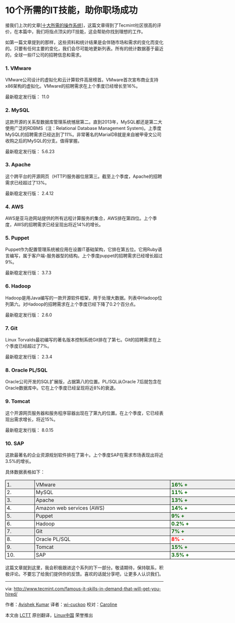 10个所需的IT技能，助你职场成功
===========================================================================
接我们上次的文章[[十大所需的操作系统][1]]，这篇文章得到了Tecmint社区很高的评价，在本篇中，我们将指点顶尖的IT技能，这会帮助你找到理想的工作。

如第一篇文章提到的那样，这些资料和统计结果是会伴随市场和需求的变化而变化的。只要有任何主要的变化，我们会尽可能地更新列表。所有的统计数据基于最近的，全球一些IT公司的招聘信息和需求。

### 1. VMware ###

VMware公司设计的虚拟化和云计算软件高居榜首。VMware首次宣布商业支持x86架构的虚拟化。VMware的招聘需求在上个季度已经增长至16%。

最新稳定发行版： 11.0

### 2. MySQL ###

这款开源的关系型数据库管理系统憾居第二。直到2013年，MySQL都还是第二大使用广泛的RDBMS（注：Relational Database Management System)。上季度MySQL的招聘需求已经达到了11%。非常著名的MarialDB就是来自被甲骨文公司收购之后的MySQL的分支。值得掌握。

最新稳定发行版： 5.6.23

### 3. Apache ###

这个跨平台的开源网页（HTTP)服务器位居第三。截至上个季度，Apache的招聘需求已经超过了13%。

最新稳定发行版： 2.4.12

### 4. AWS ###

AWS是亚马逊网站提供的所有远程计算服务的集合，AWS排在第四位。上个季度，AWS的招聘需求已经呈现出将近14%的增长。

### 5. Puppet ###

Puppet作为配置管理系统被应用在设置IT基础架构，它排在第五位。它用Ruby语言编写，属于客户端-服务器型的结构。上个季度puppet的招聘需求已经增长超过9%。

最新稳定发行版： 3.7.3

### 6. Hadoop ###

Hadoop是用Java编写的一款开源软件框架，用于处理大数据。列表中Hadoop位列第六。对Hadoop的招聘需求在上个季度已经下降了0.2个百分点。

最新稳定发行版： 2.6.0

### 7. Git ###

Linux Torvalds最初编写的著名版本控制系统Git排在了第七。Git的招聘需求在上个季度已经超过了7%。

最新稳定发行版： 2.3.4

### 8. Oracle PL/SQL ###

Oracle公司开发的SQL扩展版，占据第八的位置。PL/SQL从Oracle 7后就包含在Oracle数据库中。它在上个季度已经呈现将近8%的衰退。

### 9. Tomcat ###

这个开源网页服务器和服务程序容器出现在了第九的位置。在上个季度，它已经表现出需求增长，将近15%。

最新稳定发行版： 8.0.15

### 10. SAP ###

这款最著名的企业资源规划软件排在了第十。上个季度SAP在需求市场表现出将近3.5%的增长。

具体数据表格如下：

<table cellspacing="0" cellpadding="5" style="width: 804px;">
<colgroup>
<col width="88">
<col width="427">
<col width="257">
</colgroup>
<tbody>
<tr valign="top">
<td width="88" bgcolor="#eeeeee" style="border-bottom: 1px solid #000000; border-left: 1px solid #000000; border-right: none; border-top: 1px solid #000000; padding-bottom: 0.1cm; padding-left: 0.1cm; padding-right: 0cm; padding-top: 0.1cm;">1.
			</td>
			<td width="427" bgcolor="#eeeeee" style="border-bottom: 1px solid #000000; border-left: 1px solid #000000; border-right: none; border-top: 1px solid #000000; padding-bottom: 0.1cm; padding-left: 0.1cm; padding-right: 0cm; padding-top: 0.1cm;">VMware</td>
			<td width="257" bgcolor="#eeeeee" style="border: 1px solid #000000; padding: 0.1cm;"><span style="color: #006600;"><b>16% +</b></span></td>
			</tr>
			<tr valign="top" class="alt">
			<td width="88" style="border-bottom: 1px solid #000000; border-left: 1px solid #000000; border-right: none; border-top: none; padding-bottom: 0.1cm; padding-left: 0.1cm; padding-right: 0cm; padding-top: 0cm;">2.
						</td>
						<td width="427" style="border-bottom: 1px solid #000000; border-left: 1px solid #000000; border-right: none; border-top: none; padding-bottom: 0.1cm; padding-left: 0.1cm; padding-right: 0cm; padding-top: 0cm;">MySQL</td>
						<td width="257" style="border-bottom: 1px solid #000000; border-left: 1px solid #000000; border-right: 1px solid #000000; border-top: none; padding-bottom: 0.1cm; padding-left: 0.1cm; padding-right: 0.1cm; padding-top: 0cm;"><span style="color: #006600;"><b>11% +</b></span></td>
						</tr>
						<tr valign="top">
						<td width="88" bgcolor="#eeeeee" style="border-bottom: 1px solid #000000; border-left: 1px solid #000000; border-right: none; border-top: none; padding-bottom: 0.1cm; padding-left: 0.1cm; padding-right: 0cm; padding-top: 0cm;">3.</td>
						<td width="427" bgcolor="#eeeeee" style="border-bottom: 1px solid #000000; border-left: 1px solid #000000; border-right: none; border-top: none; padding-bottom: 0.1cm; padding-left: 0.1cm; padding-right: 0cm; padding-top: 0cm;">Apache</td>
						<td width="257" bgcolor="#eeeeee" style="border-bottom: 1px solid #000000; border-left: 1px solid #000000; border-right: 1px solid #000000; border-top: none; padding-bottom: 0.1cm; padding-left: 0.1cm; padding-right: 0.1cm; padding-top: 0cm;"><span style="color: #006600;"><b>13% +</b></span></td>
						</tr>
						<tr valign="top" class="alt">
						<td width="88" style="border-bottom: 1px solid #000000; border-left: 1px solid #000000; border-right: none; border-top: none; padding-bottom: 0.1cm; padding-left: 0.1cm; padding-right: 0cm; padding-top: 0cm;">4.
									</td>
									<td width="427" style="border-bottom: 1px solid #000000; border-left: 1px solid #000000; border-right: none; border-top: none; padding-bottom: 0.1cm; padding-left: 0.1cm; padding-right: 0cm; padding-top: 0cm;">Amazon web services (AWS)</td>
									<td width="257" style="border-bottom: 1px solid #000000; border-left: 1px solid #000000; border-right: 1px solid #000000; border-top: none; padding-bottom: 0.1cm; padding-left: 0.1cm; padding-right: 0.1cm; padding-top: 0cm;"><span style="color: #006600;"><b>14% +</b></span></td>
									</tr>
									<tr valign="top">
									<td width="88" bgcolor="#eeeeee" style="border-bottom: 1px solid #000000; border-left: 1px solid #000000; border-right: none; border-top: none; padding-bottom: 0.1cm; padding-left: 0.1cm; padding-right: 0cm; padding-top: 0cm;">5.
												</td>
												<td width="427" bgcolor="#eeeeee" style="border-bottom: 1px solid #000000; border-left: 1px solid #000000; border-right: none; border-top: none; padding-bottom: 0.1cm; padding-left: 0.1cm; padding-right: 0cm; padding-top: 0cm;">Puppet</td>
												<td width="257" bgcolor="#eeeeee" style="border-bottom: 1px solid #000000; border-left: 1px solid #000000; border-right: 1px solid #000000; border-top: none; padding-bottom: 0.1cm; padding-left: 0.1cm; padding-right: 0.1cm; padding-top: 0cm;"><span style="color: #006600;"><b>9%   +</b></span></td>
												</tr>
												<tr valign="top" class="alt">
												<td width="88" style="border-bottom: 1px solid #000000; border-left: 1px solid #000000; border-right: none; border-top: none; padding-bottom: 0.1cm; padding-left: 0.1cm; padding-right: 0cm; padding-top: 0cm;">6.</td>
												<td width="427" style="border-bottom: 1px solid #000000; border-left: 1px solid #000000; border-right: none; border-top: none; padding-bottom: 0.1cm; padding-left: 0.1cm; padding-right: 0cm; padding-top: 0cm;">Hadoop</td>
												<td width="257" style="border-bottom: 1px solid #000000; border-left: 1px solid #000000; border-right: 1px solid #000000; border-top: none; padding-bottom: 0.1cm; padding-left: 0.1cm; padding-right: 0.1cm; padding-top: 0cm;"><span style="color: #006600;"><b>0.2% +</b></span></td>
												</tr>
												<tr valign="top">
												<td width="88" bgcolor="#eeeeee" style="border-bottom: 1px solid #000000; border-left: 1px solid #000000; border-right: none; border-top: none; padding-bottom: 0.1cm; padding-left: 0.1cm; padding-right: 0cm; padding-top: 0cm;">7.</td>
												<td width="427" bgcolor="#eeeeee" style="border-bottom: 1px solid #000000; border-left: 1px solid #000000; border-right: none; border-top: none; padding-bottom: 0.1cm; padding-left: 0.1cm; padding-right: 0cm; padding-top: 0cm;">Git</td>
												<td width="257" bgcolor="#eeeeee" style="border-bottom: 1px solid #000000; border-left: 1px solid #000000; border-right: 1px solid #000000; border-top: none; padding-bottom: 0.1cm; padding-left: 0.1cm; padding-right: 0.1cm; padding-top: 0cm;"><span style="color: #006600;"><b>7%  +</b></span></td>
												</tr>
												<tr valign="top" class="alt">
												<td width="88" style="border-bottom: 1px solid #000000; border-left: 1px solid #000000; border-right: none; border-top: none; padding-bottom: 0.1cm; padding-left: 0.1cm; padding-right: 0cm; padding-top: 0cm;">8.</td>
												<td width="427" style="border-bottom: 1px solid #000000; border-left: 1px solid #000000; border-right: none; border-top: none; padding-bottom: 0.1cm; padding-left: 0.1cm; padding-right: 0cm; padding-top: 0cm;">Oracle PL/SQL</td>
												<td width="257" style="border-bottom: 1px solid #000000; border-left: 1px solid #000000; border-right: 1px solid #000000; border-top: none; padding-bottom: 0.1cm; padding-left: 0.1cm; padding-right: 0.1cm; padding-top: 0cm;"><span style="color: red;"><b>8%   -</b></span></td>
												</tr>
												<tr valign="top">
												<td width="88" bgcolor="#eeeeee" style="border-bottom: 1px solid #000000; border-left: 1px solid #000000; border-right: none; border-top: none; padding-bottom: 0.1cm; padding-left: 0.1cm; padding-right: 0cm; padding-top: 0cm;">9.</td>
												<td width="427" bgcolor="#eeeeee" style="border-bottom: 1px solid #000000; border-left: 1px solid #000000; border-right: none; border-top: none; padding-bottom: 0.1cm; padding-left: 0.1cm; padding-right: 0cm; padding-top: 0cm;">Tomcat</td>
												<td width="257" bgcolor="#eeeeee" style="border-bottom: 1px solid #000000; border-left: 1px solid #000000; border-right: 1px solid #000000; border-top: none; padding-bottom: 0.1cm; padding-left: 0.1cm; padding-right: 0.1cm; padding-top: 0cm;"><span style="color: #006600;"><b>15% +</b></span></td>
												</tr>
												<tr valign="top" class="alt">
												<td width="88" style="border-bottom: 1px solid #000000; border-left: 1px solid #000000; border-right: none; border-top: none; padding-bottom: 0.1cm; padding-left: 0.1cm; padding-right: 0cm; padding-top: 0cm;">10.</td>
												<td width="427" style="border-bottom: 1px solid #000000; border-left: 1px solid #000000; border-right: none; border-top: none; padding-bottom: 0.1cm; padding-left: 0.1cm; padding-right: 0cm; padding-top: 0cm;">SAP</td>
												<td width="257" style="border-bottom: 1px solid #000000; border-left: 1px solid #000000; border-right: 1px solid #000000; border-top: none; padding-bottom: 0.1cm; padding-left: 0.1cm; padding-right: 0.1cm; padding-top: 0cm;"><span style="color: #006600;"><b>3.5% +</b></span></td>
												</tr>
												</tbody>
												</table>

这篇文章就到这里，我会积极跟进这个系列的下一部分。敬请期待，保持联系，积极评论。不要忘了给我们提供你的反馈。喜欢的话就分享吧，让更多人认识我们。

---------------------------------------------------------------------------

via: http://www.tecmint.com/famous-it-skills-in-demand-that-will-get-you-hired/

作者：[Avishek Kumar][a]
译者：[wi-cuckoo](https://github.com/wi-cuckoo)
校对：[Caroline](https://github.com/carolinewuyan)

本文由 [LCTT](https://github.com/LCTT/TranslateProject) 原创翻译，[Linux中国](http://linux.cn/) 荣誉推出

[a]:http://www.tecmint.com/author/avishek/
[1]:http://www.tecmint.com/top-distributions-in-demand-to-get-your-dream-job/
